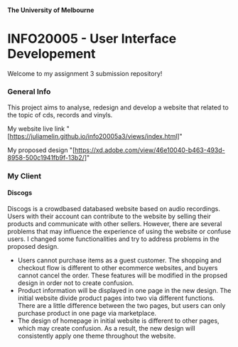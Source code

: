 #### The University of Melbourne

# INFO20005 - User Interface Developement

Welcome to my assignment 3 submission repository!

### General Info

This project aims to analyse, redesign and develop a website that related to the topic of cds, records and vinyls.

My website live link "[https://juliamelin.github.io/info20005a3/views/index.html]"

My proposed design "[https://xd.adobe.com/view/46e10040-b463-493d-8958-500c1941fb9f-13b2/]"

[https://juliamelin.github.io/info20005a3/views/index.html]: https://juliamelin.github.io/info20005a3/views/index.html
[https://xd.adobe.com/view/46e10040-b463-493d-8958-500c1941fb9f-13b2/]: https://xd.adobe.com/view/46e10040-b463-493d-8958-500c1941fb9f-13b2/

### My Client

#### Discogs

Discogs is a crowdbased databased website based on audio recordings. Users with their account can contribute to the website by selling their products and communicate with other sellers. However, there are several problems that may influence the experience of using the website or confuse users. I changed some functionalities and try to address problems in the proposed design.

- Users cannot purchase items as a guest customer. The shopping and checkout flow is different to other ecommerce websites, and buyers cannot cancel the order. These features will be modified in the propsed design in order not to create confusion.
- Product information will be displayed in one page in the new design. The initial website divide product pages into two via different functions. There are a little difference between the two pages, but users can only purchase product in one page via marketplace. 
- The design of homepage in initial website is different to other pages, which may create confusion. As a result, the new design will consistently apply one theme throughout the website.